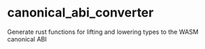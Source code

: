 # canonical_abi_converter
Generate rust functions for lifting and lowering types to the WASM canonical ABI

